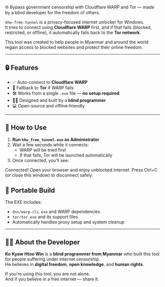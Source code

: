 🌐 Bypass government censorship with Cloudflare WARP and Tor — made by a blind developer for the freedom of others.

`khw-free-tunnel` is a privacy-focused internet unlocker for Windows.  
It tries to connect using **Cloudflare WARP** first, and if that fails (blocked, restricted, or offline), it automatically falls back to the **Tor network**.

This tool was created to help people in Myanmar and around the world regain access to blocked websites and protect their online freedom.

---

## 🔒 Features

- ✅ Auto-connect to **Cloudflare WARP**
- 🔄 Fallback to **Tor** if WARP fails
- 🛠️ Works from a single `.exe` file — **no setup required**
- 🧑‍🦯 Designed and built by a **blind programmer**
- 💻 Open-source and offline‑friendly

---

## 🚀 How to Use

1. **Run `khw_free_tunnel.exe` as Administrator**
2. Wait a few seconds while it connects:
   - WARP will be tried first
   - If that fails, Tor will be launched automatically
3. Once connected, you’ll see:

Connected! Open your browser and enjoy unblocked Internet.
Press Ctrl+C (or close this window) to disconnect safely.

## 📁 Portable Build

The EXE includes:

- `dns/warp-cli.exe` and WARP dependencies
- `tor/tor.exe` and its support files
- Automatically handles proxy setup and system cleanup

---

## 🙋‍♂️ About the Developer

**Ko Kyaw Htoo Win** is a **blind programmer from Myanmar** who built this tool for people suffering under internet censorship.  
He believes in **digital freedom**, **open knowledge**, and **human rights**.

If you’re using this tool, you are not alone.  
And if you believe in a free internet — share it.
